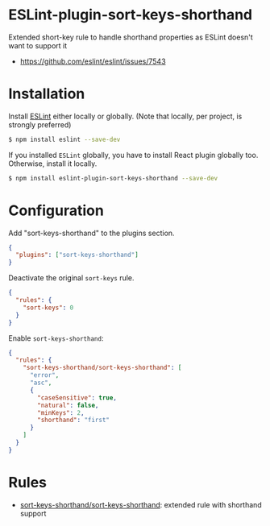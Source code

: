 # ESLint-plugin-sort-keys-shorthand

Extended short-key rule to handle shorthand properties as ESLint doesn't want to support it

- https://github.com/eslint/eslint/issues/7543

# Installation

Install [ESLint](https://www.github.com/eslint/eslint) either locally or globally. (Note that locally, per project, is strongly preferred)

```sh
$ npm install eslint --save-dev
```

If you installed `ESLint` globally, you have to install React plugin globally too. Otherwise, install it locally.

```sh
$ npm install eslint-plugin-sort-keys-shorthand --save-dev
```

# Configuration

Add "sort-keys-shorthand" to the plugins section.

```json
{
  "plugins": ["sort-keys-shorthand"]
}
```

Deactivate the original `sort-keys` rule.

```json
{
  "rules": {
    "sort-keys": 0
  }
}
```

Enable `sort-keys-shorthand`:

```json
{
  "rules": {
    "sort-keys-shorthand/sort-keys-shorthand": [
      "error",
      "asc",
      {
        "caseSensitive": true,
        "natural": false,
        "minKeys": 2,
        "shorthand": "first"
      }
    ]
  }
}
```

# Rules

- [sort-keys-shorthand/sort-keys-shorthand](docs/rules/sort-keys-shorthand.md): extended rule with shorthand support
